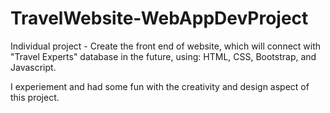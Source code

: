 # TravelWebsite-WebAppDevProject
Individual project - Create the front end of website, which will connect with "Travel Experts" database in the future, using: HTML, CSS, Bootstrap, and Javascript.

I experiement and had some fun with the creativity and design aspect of this project. 



